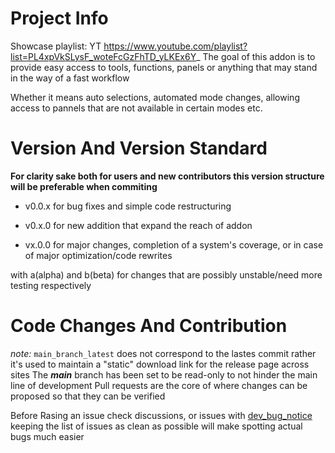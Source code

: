 # Project Info
Showcase playlist: YT https://www.youtube.com/playlist?list=PL4xpVkSLysF_woteFcGzFhTD_yLKEx6Y_
The goal of this addon is to provide easy access to tools, functions, panels 
 or anything that may stand in the way of a fast workflow

 Whether it means auto selections, automated mode changes,
  allowing access to pannels that are not available in certain modes etc.

# Version And Version Standard
**For clarity sake both for users and new contributors this version structure will be preferable when commiting**

 + v0.0.x for bug fixes and simple code restructuring
   
+ v0.x.0 for new addition that expand the reach of addon 

+ vx.0.0 for major changes, completion of a system's coverage, or in case of major optimization/code rewrites

with a(alpha) and b(beta) for changes that are possibly unstable/need more testing respectively

# Code Changes And Contribution
*note:* `main_branch_latest` does not correspond to the lastes commit rather it's used to maintain a "static" download link for the release page across sites
The **_main_** branch has been set to be read-only to not hinder the main line of development
Pull requests are the core of where changes can be proposed so that they can be verified

Before Rasing an issue check discussions, or issues with [dev_bug_notice](https://github.com/Valery-AA/AlxOverHaul/issues?q=is%3Aissue+is%3Aopen+label%3A%22dev+bug+notice%22)
keeping the list of issues as clean as possible will make spotting actual bugs much easier
